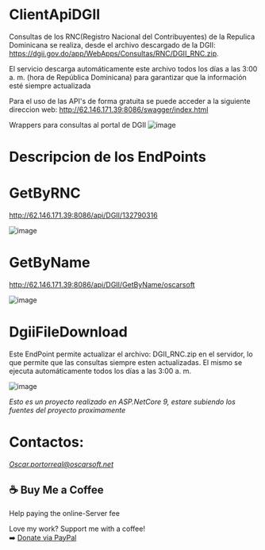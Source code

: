 # ClientApiDGII


Consultas de los RNC(Registro Nacional del Contribuyentes) de la Repulica Dominicana se realiza,  desde el archivo descargado de la DGII: https://dgii.gov.do/app/WebApps/Consultas/RNC/DGII_RNC.zip.

El servicio descarga automáticamente este archivo todos los días a las 3:00 a. m. (hora de República Dominicana) para garantizar que la información esté siempre actualizada

Para el uso de las API's  de forma gratuita se puede acceder a la siguiente direccion web: 
http://62.146.171.39:8086/swagger/index.html







Wrappers para consultas al portal de DGII
![image](https://github.com/user-attachments/assets/88a18370-fd41-49cf-b1e4-f060493f067f)









# Descripcion de los EndPoints
# GetByRNC
http://62.146.171.39:8086/api/DGII/132790316

![image](https://github.com/user-attachments/assets/c9c47afe-2491-4278-8650-4fb53407607c)

# GetByName
http://62.146.171.39:8086/api/DGII/GetByName/oscarsoft

![image](https://github.com/user-attachments/assets/19be6b9d-f360-421a-8459-19c512b8c40e)


# DgiiFileDownload
Este EndPoint permite actualizar el archivo: DGII_RNC.zip en el servidor, lo que permite que las consultas siempre esten actualizadas. El mismo se ejecuta automáticamente todos los días a las 3:00 a. m. 

![image](https://github.com/user-attachments/assets/23fd0e74-b70e-4701-87d5-89a55a6355fc)






*Esto es un proyecto realizado en ASP.NetCore 9, estare subiendo los fuentes del proyecto proximamente*

# Contactos: 
*Oscar.portorreal@oscarsoft.net*





## ☕ Buy Me a Coffee

Help paying the online-Server fee

Love my work? Support me with a coffee!  
➡️ [Donate via PayPal](https://www.paypal.com/ncp/payment/3TBUUUWEWSGD6)








